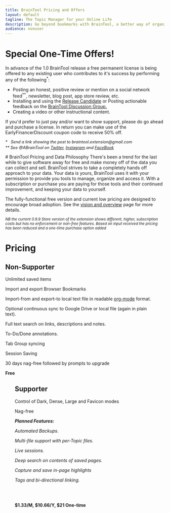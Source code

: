 ```yaml
---
title: BrainTool Pricing and Offers
layout: default
tagline: The Topic Manager for your Online Life
description: Go beyond bookmarks with BrainTool, a better way of organizing things you want to remember and get back to in your browser. Special offer here!
audience: nonuser
---
```


# Special One-Time Offers!
In advance of the 1.0 BrainTool release a free permanent license is being offered to any existing user who contributes to it's success by performing any of the following<sup>*</sup>:
<!-- - Filling out this survey:[link] -->
- Posting an honest, positive review or mention on a social network feed<sup>**</sup>, newsletter, blog post, app store review, etc.
- Installing and using the [Release Candidate](/support/localInstall) or Posting actionable feedback on the [BrainTool Discussion Group.](https://groups.google.com/u/0/g/braintool-discussion)
- Creating a video or other instructional content.

If you'd prefer to just pay and/or want to show support, please do go ahead and purchase a license. In return you can make use of the EarlyFinancerDiscount coupon code to receive 50% off.
<p style="font-size:0.8rem; font-style: italic; margin-top:0px;">*&nbsp;&nbsp; Send a link showing the post to braintool.extension@gmail.com</p>
<p style="font-size:0.8rem; font-style: italic; margin-top:-10px;">** See @ABrainTool on 
<a href="https://twitter.com/ABraintool">Twitter</a>, <a href="https://www.instagram.com/abraintool/">Instagram</a> and <a href="https://facebook.com/ABrainTool">FaceBook</a></p>
# BrainTool Pricing and Data Philosophy
There's been a trend for the last while to give software away for free and make money off of the data you can collect and sell. BrainTool strives to take a completely hands off approach to your data. Your data is yours, BrainTool uses it with your permission to provide you tools to manage, organize and access it. With a subscription or purchase you are paying for those tools and their continued improvement, and keeping your data to yourself.

The fully-functional free version and current low pricing are designed to encourage broad adoption. See the [vision and overview](overview) page for more details.

<i><small>NB the current 0.9.9 Store version of the extension shows different, higher, subscription costs but has no enforcement or non-free features. Based on input received the pricing has been reduced and a one-time purchase option added</small></i>
# Pricing
<div class="row">
<div class="cell left" style="padding-right: 30px;">
<h2>Non-Supporter</h2>

<p>
Unlimited saved items
</p>
<p>
Import and export Browser Bookmarks
</p>
<p>
Import-from and export-to local text file in readable <a href='http://orgmode.org' target='_blank'>org-mode</a> format.
</p>
<p>
Optional continuous sync to Google Drive or local file (again in plain text).
</p>
<p>
Full text search on links, descriptions and notes. 
</p>
<p>
To-Do/Done annotations.
</p>
<p>
Tab Group syncing
</p>
<p>
Session Saving
</p>
<p>
30 days nag-free followed by prompts to upgrade
</p>
<p>
<b>Free</b>
</p>
</div>
<div class="cell right" style="padding-left: 30px;">
<h2>Supporter</h2>
<p>
Control of Dark, Dense, Large and Favicon modes
<p>
<p>
Nag-free
</p>
<p>
<i><b>Planned Features:</b></i>
</p>
<p>
<i>Automated Backups.</i>
</p>
<p>
<i>Multi-file support with per-Topic files.</i>
</p>
<p>
<i>Live sessions.</i>
</p>
<p>
<i>Deep search on contents of saved pages.</i>
</p>
<p>
<i>Capture and save in-page highlights</i>
</p>
<p>
<i>Tags and bi-directional linking.</i>
</p>
<br/><br/>
<p>
<b>
$1.33/M, $10.66/Y, $21 One-time
</b>
</p>

